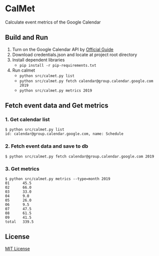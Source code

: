 CalMet
======

Calculate event metrics of the Google Calendar


Build and Run
-------------

1. Turn on the Google Calendar API by [Official Guide](https://developers.google.com/calendar/quickstart/python?hl=ja)
2. Download credentials.json and locate at project root directory
2. Install dependent libraries
    - `pip install -r pip-requirements.txt`
3. Run calmet
    - `python src/calmet.py list`
    - `python src/calmet.py fetch calendar@group.calendar.google.com 2019`
    - `python src/calmet.py metrics 2019`


Fetch event data and Get metrics
--------------------------------

### 1. Get calendar list

```
$ python src/calmet.py list
id: calendar@group.calendar.google.com, name: Schedule
```

### 2. Fetch event data and save to db

```
$ python src/calmet.py fetch calendar@group.calendar.google.com 2019
```

### 3. Get metrics

```
$ python src/calmet.py metrics --type=month 2019
01      45.5
02      66.0
03      33.0
04      9.0
05      26.0
06      9.5
07      47.5
08      61.5
09      41.5
total   339.5
```


License
-------

[MIT License](LICENSE.txt)
